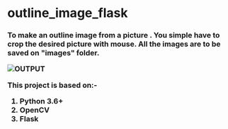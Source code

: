 # outline_image_flask
<h3>To make an outline image from a picture . You simple have to crop the desired picture with mouse. 
All the images are to be saved on "images" folder.





![OUTPUT](https://user-images.githubusercontent.com/46480486/81823438-f398fa00-9551-11ea-90a4-46534d65065c.PNG)

This project is based on:-
1. Python 3.6+
2. OpenCV 
3. Flask
